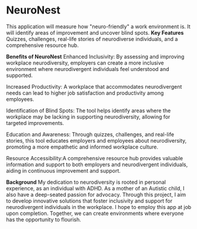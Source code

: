 # NeuroNest
This application will measure how "neuro-friendly" a work environment is.  It will identify areas of improvement and uncover blind spots.
**Key Features** Quizzes, challenges, real-life stories of neurodiverse individuals, and a comprehensive resource hub.

 **Benefits of NeuroNest**
Enhanced Inclusivity: By assessing and improving workplace neurodiversity, employers can create a more inclusive environment where neurodivergent individuals feel understood and supported.

Increased Productivity: A workplace that accommodates neurodivergent needs can lead to higher job satisfaction and productivity among employees.

Identification of Blind Spots: The tool helps identify areas where the workplace may be lacking in supporting neurodiversity, allowing for targeted improvements.

Education and Awareness: Through quizzes, challenges, and real-life stories, this tool educates employers and employees about neurodiversity, promoting a more empathetic and informed workplace culture.

Resource Accessibility:A comprehensive resource hub provides valuable information and support to both employers and neurodivergent individuals, aiding in continuous improvement and support.

**Background**
My dedication to neurodiversity is rooted in personal experience, as an individual with ADHD. As a mother of an Autistic child, I also have a deep-seated passion for advocacy. Through this project, I aim to develop innovative solutions that foster inclusivity and support for neurodivergent individuals in the workplace. I hope to employ this app at job upon completion. Together, we can create environments where everyone has the opportunity to flourish.
